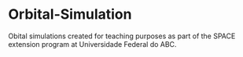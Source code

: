 # Orbital-Simulation
 Obital simulations created for teaching purposes as part of the SPACE extension program at Universidade Federal do ABC. 
